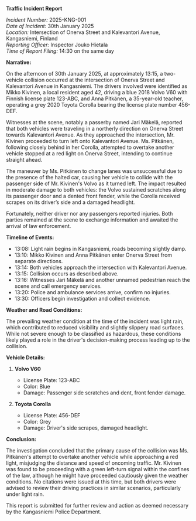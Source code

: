 **Traffic Incident Report**

*Incident Number:* 2025-KNG-001  
*Date of Incident:* 30th January 2025  
*Location:* Intersection of Onerva Street and Kalevantori Avenue, Kangasniemi, Finland  
*Reporting Officer:* Inspector Jouko Hietala  
*Time of Report Filing:* 14:30 on the same day  

**Narrative:**

On the afternoon of 30th January 2025, at approximately 13:15, a two-vehicle collision occurred at the intersection of Onerva Street and Kalevantori Avenue in Kangasniemi. The drivers involved were identified as Mikko Kivinen, a local resident aged 42, driving a blue 2018 Volvo V60 with Finnish license plate 123-ABC, and Anna Pitkänen, a 35-year-old teacher, operating a grey 2020 Toyota Corolla bearing the license plate number 456-DEF.

Witnesses at the scene, notably a passerby named Jari Mäkelä, reported that both vehicles were traveling in a northerly direction on Onerva Street towards Kalevantori Avenue. As they approached the intersection, Mr. Kivinen proceeded to turn left onto Kalevantori Avenue. Ms. Pitkänen, following closely behind in her Corolla, attempted to overtake another vehicle stopped at a red light on Onerva Street, intending to continue straight ahead.

The maneuver by Ms. Pitkänen to change lanes was unsuccessful due to the presence of the halted car, causing her vehicle to collide with the passenger side of Mr. Kivinen's Volvo as it turned left. The impact resulted in moderate damage to both vehicles: the Volvo sustained scratches along its passenger door and a dented front fender, while the Corolla received scrapes on its driver’s side and a damaged headlight.

Fortunately, neither driver nor any passengers reported injuries. Both parties remained at the scene to exchange information and awaited the arrival of law enforcement.

**Timeline of Events:**

- 13:08: Light rain begins in Kangasniemi, roads becoming slightly damp.
- 13:10: Mikko Kivinen and Anna Pitkänen enter Onerva Street from separate directions.
- 13:14: Both vehicles approach the intersection with Kalevantori Avenue.
- 13:15: Collision occurs as described above.
- 13:16: Witnesses Jari Mäkelä and another unnamed pedestrian reach the scene and call emergency services.
- 13:20: Police and ambulance services arrive, confirm no injuries.
- 13:30: Officers begin investigation and collect evidence.

**Weather and Road Conditions:**

The prevailing weather condition at the time of the incident was light rain, which contributed to reduced visibility and slightly slippery road surfaces. While not severe enough to be classified as hazardous, these conditions likely played a role in the driver's decision-making process leading up to the collision.

**Vehicle Details:**

1. **Volvo V60**  
   - License Plate: 123-ABC  
   - Color: Blue  
   - Damage: Passenger side scratches and dent, front fender damage.

2. **Toyota Corolla**  
   - License Plate: 456-DEF  
   - Color: Grey  
   - Damage: Driver's side scrapes, damaged headlight.

**Conclusion:**

The investigation concluded that the primary cause of the collision was Ms. Pitkänen's attempt to overtake another vehicle while approaching a red light, misjudging the distance and speed of oncoming traffic. Mr. Kivinen was found to be proceeding with a green left-turn signal within the confines of the law, although he might have proceeded cautiously given the weather conditions. No citations were issued at this time, but both drivers were advised to review their driving practices in similar scenarios, particularly under light rain.

This report is submitted for further review and action as deemed necessary by the Kangasniemi Police Department.